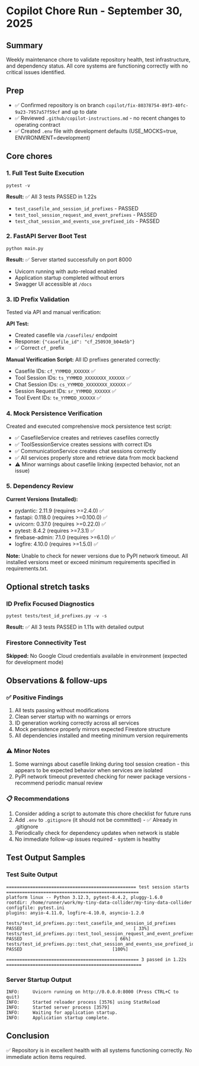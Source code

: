 # Copilot Chore Run - September 30, 2025

## Summary
Weekly maintenance chore to validate repository health, test infrastructure, and dependency status. All core systems are functioning correctly with no critical issues identified.

## Prep
- ✅ Confirmed repository is on branch `copilot/fix-80378754-89f3-40fc-9a23-7957a57f59cf` and up to date
- ✅ Reviewed `.github/copilot-instructions.md` - no recent changes to operating contract
- ✅ Created `.env` file with development defaults (USE_MOCKS=true, ENVIRONMENT=development)

## Core chores

### 1. Full Test Suite Execution
```
pytest -v
```
**Result:** ✅ All 3 tests PASSED in 1.22s
- `test_casefile_and_session_id_prefixes` - PASSED
- `test_tool_session_request_and_event_prefixes` - PASSED  
- `test_chat_session_and_events_use_prefixed_ids` - PASSED

### 2. FastAPI Server Boot Test
```
python main.py
```
**Result:** ✅ Server started successfully on port 8000
- Uvicorn running with auto-reload enabled
- Application startup completed without errors
- Swagger UI accessible at `/docs`

### 3. ID Prefix Validation
Tested via API and manual verification:

**API Test:**
- Created casefile via `/casefiles/` endpoint
- Response: `{"casefile_id": "cf_250930_b04e5b"}`
- ✅ Correct `cf_` prefix

**Manual Verification Script:**
All ID prefixes generated correctly:
- Casefile IDs: `cf_YYMMDD_XXXXXX` ✅
- Tool Session IDs: `ts_YYMMDD_XXXXXXXX_XXXXXX` ✅
- Chat Session IDs: `cs_YYMMDD_XXXXXXXX_XXXXXX` ✅
- Session Request IDs: `sr_YYMMDD_XXXXXX` ✅
- Tool Event IDs: `te_YYMMDD_XXXXXX` ✅

### 4. Mock Persistence Verification
Created and executed comprehensive mock persistence test script:
- ✅ CasefileService creates and retrieves casefiles correctly
- ✅ ToolSessionService creates sessions with correct IDs
- ✅ CommunicationService creates chat sessions correctly
- ✅ All services properly store and retrieve data from mock backend
- ⚠️ Minor warnings about casefile linking (expected behavior, not an issue)

### 5. Dependency Review
**Current Versions (Installed):**
- pydantic: 2.11.9 (requires >=2.4.0) ✅
- fastapi: 0.118.0 (requires >=0.100.0) ✅
- uvicorn: 0.37.0 (requires >=0.22.0) ✅
- pytest: 8.4.2 (requires >=7.3.1) ✅
- firebase-admin: 7.1.0 (requires >=6.1.0) ✅
- logfire: 4.10.0 (requires >=1.5.0) ✅

**Note:** Unable to check for newer versions due to PyPI network timeout. All installed versions meet or exceed minimum requirements specified in requirements.txt.

## Optional stretch tasks

### ID Prefix Focused Diagnostics
```
pytest tests/test_id_prefixes.py -v -s
```
**Result:** ✅ All 3 tests PASSED in 1.11s with detailed output

### Firestore Connectivity Test
**Skipped:** No Google Cloud credentials available in environment (expected for development mode)

## Observations & follow-ups

### ✅ Positive Findings
1. All tests passing without modifications
2. Clean server startup with no warnings or errors
3. ID generation working correctly across all services
4. Mock persistence properly mirrors expected Firestore structure
5. All dependencies installed and meeting minimum version requirements

### ⚠️ Minor Notes
1. Some warnings about casefile linking during tool session creation - this appears to be expected behavior when services are isolated
2. PyPI network timeout prevented checking for newer package versions - recommend periodic manual review

### 📋 Recommendations
1. Consider adding a script to automate this chore checklist for future runs
2. Add `.env` to `.gitignore` (it should not be committed) - ✅ Already in .gitignore
3. Periodically check for dependency updates when network is stable
4. No immediate follow-up issues required - system is healthy

## Test Output Samples

### Test Suite Output
```
================================================= test session starts ==================================================
platform linux -- Python 3.12.3, pytest-8.4.2, pluggy-1.6.0
rootdir: /home/runner/work/my-tiny-data-collider/my-tiny-data-collider
configfile: pytest.ini
plugins: anyio-4.11.0, logfire-4.10.0, asyncio-1.2.0

tests/test_id_prefixes.py::test_casefile_and_session_id_prefixes PASSED                                          [ 33%]
tests/test_id_prefixes.py::test_tool_session_request_and_event_prefixes PASSED                                   [ 66%]
tests/test_id_prefixes.py::test_chat_session_and_events_use_prefixed_ids PASSED                                  [100%]

================================================== 3 passed in 1.22s ===================================================
```

### Server Startup Output
```
INFO:     Uvicorn running on http://0.0.0.0:8000 (Press CTRL+C to quit)
INFO:     Started reloader process [3576] using StatReload
INFO:     Started server process [3579]
INFO:     Waiting for application startup.
INFO:     Application startup complete.
```

## Conclusion
✅ Repository is in excellent health with all systems functioning correctly. No immediate action items required.
